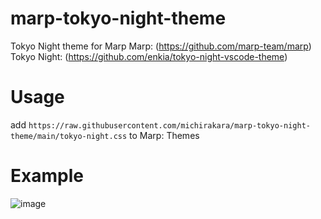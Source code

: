 # marp-tokyo-night-theme
Tokyo Night theme for Marp
Marp: (https://github.com/marp-team/marp)
Tokyo Night: (https://github.com/enkia/tokyo-night-vscode-theme)

# Usage
add `https://raw.githubusercontent.com/michirakara/marp-tokyo-night-theme/main/tokyo-night.css` to Marp: Themes

# Example
![image](https://github.com/michirakara/marp-tokyo-night-theme/assets/101083390/b3868f87-6384-4639-bc49-53aa4c51748f)
